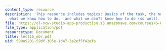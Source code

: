 ```yaml
---
content_type: resource
description: 'This resource includes topics: Basics of the task, the nature of models,
  what we know how to do,  and what we don?t know how to do (so well).'
file: https://ol-ocw-studio-app-production.s3.amazonaws.com/courses/6-871-knowledge-based-applications-systems-spring-2005/598a920159df305e1d473a2ef5f42efa_lect15_mbr.pdf
file_type: application/pdf
resourcetype: Document
title: lect15_mbr.pdf
uid: 598a9201-59df-305e-1d47-3a2ef5f42efa
---
```

